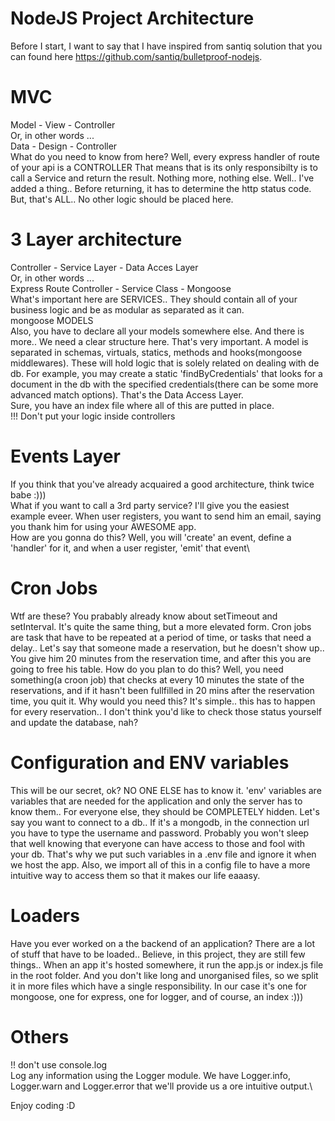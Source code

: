 # NodeJS Project Architecture

Before I start, I want to say that I have inspired from santiq
solution that you can found here
https://github.com/santiq/bulletproof-nodejs.

# MVC

Model - View - Controller\
Or, in other words ...\
Data - Design - Controller\
What do you need to know from here? Well, every express
handler of route of your api is a CONTROLLER That means that is its
only responsibilty is to call a Service and return the result. Nothing
more, nothing else. Well.. I've added a thing.. Before returning, it
has to determine the http status code. But, that's ALL.. No other logic
should be placed here.

# 3 Layer architecture

Controller - Service Layer - Data Acces Layer\
Or, in other words ...\
Express Route Controller - Service Class - Mongoose\
What's important here are SERVICES.. They should contain all of your business logic and be as modular as separated as it can.\
mongoose MODELS\
Also, you have to declare all your models somewhere else. And there is more.. We need a clear structure here. That's very important. A model is separated in schemas, virtuals, statics, methods and hooks(mongoose middlewares). These will hold logic that is solely related on dealing with de db. For example, you may create a static 'findByCredentials' that looks for a document in the db with the specified credentials(there can be some more advanced match options). That's the Data Access Layer.\
Sure, you have an index file where all of this are putted in place.\
!!! Don't put your logic inside controllers

# Events Layer

If you think that you've already acquaired a good architecture, think twice babe :)))\
What if you want to call a 3rd party service? I'll give you the easiest example eveer. When user registers, you want to send him an email, saying you thank him for using your AWESOME app.\
How are you gonna do this? Well, you will 'create' an event, define a 'handler' for it, and when a user register, 'emit' that event\

# Cron Jobs

Wtf are these? You prabably already know about setTimeout and setInterval. It's quite the same thing, but a more elevated form. Cron jobs are task that have to be repeated at a period of time, or tasks that need a delay.. Let's say that someone made a reservation, but he doesn't show up.. You give him 20 minutes from the reservation time, and after this you are going to free his table. How do you plan to do this? Well, you need something(a croon job) that checks at every 10 minutes the state of the reservations, and if it hasn't been fullfilled in 20 mins after the reservation time, you quit it. Why would you need this? It's simple.. this has to happen for every reservation.. I don't think you'd like to check those status yourself and update the database, nah?

# Configuration and ENV variables

This will be our secret, ok? NO ONE ELSE has to know it. 'env' variables are variables that are needed for the application and only the server has to know them.. For everyone else, they should be COMPLETELY hidden. Let's say you want to connect to a db.. If it's a mongodb, in the connection url you have to type the username and password. Probably you won't sleep that well knowing that everyone can have access to those and fool with your db. That's why we put such variables in a .env file and ignore it when we host the app. Also, we import all of this in a config file to have a more intuitive way to access them so that it makes our life eaaasy.

# Loaders

Have you ever worked on a the backend of an application? There are a lot of stuff that have to be loaded.. Believe, in this project, they are still few things.. When an app it's hosted somewhere, it run the app.js or index.js file in the root folder. And you don't like long and unorganised files, so we split it in more files which have a single responsibility. In our case it's one for mongoose, one for express, one for logger, and of course, an index :)))

# Others

!! don't use console.log\
Log any information using the Logger module.
We have Logger.info, Logger.warn and Logger.error that we'll provide us a ore intuitive output.\

Enjoy coding :D
